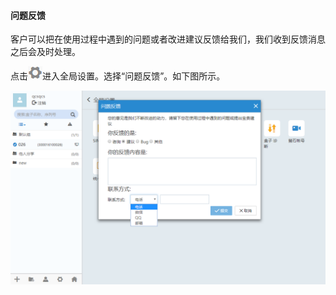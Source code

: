 #### **问题反馈**  

客户可以把在使用过程中遇到的问题或者改进建议反馈给我们，我们收到反馈消息之后会及时处理。  

点击![确认](Images/Groupmanagement.png)进入全局设置。选择“问题反馈”。如下图所示。  

![问题反馈](Images/Theproblem.png)  

